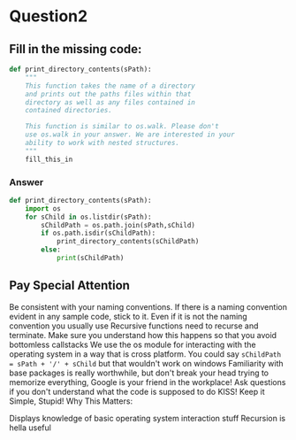 Question2
===

## Fill in the missing code:
```python
def print_directory_contents(sPath):
    """
    This function takes the name of a directory 
    and prints out the paths files within that 
    directory as well as any files contained in 
    contained directories. 

    This function is similar to os.walk. Please don't
    use os.walk in your answer. We are interested in your 
    ability to work with nested structures. 
    """
    fill_this_in
```
### Answer

```python
def print_directory_contents(sPath):
    import os                                       
    for sChild in os.listdir(sPath):                
        sChildPath = os.path.join(sPath,sChild)
        if os.path.isdir(sChildPath):
            print_directory_contents(sChildPath)
        else:
            print(sChildPath)
```
## Pay Special Attention

Be consistent with your naming conventions. If there is a naming convention evident in any sample code, stick to it. Even if it is not the naming convention you usually use
Recursive functions need to recurse and terminate. Make sure you understand how this happens so that you avoid bottomless callstacks
We use the os module for interacting with the operating system in a way that is cross platform. You could say `sChildPath = sPath + '/' + sChild` but that wouldn't work on windows
Familiarity with base packages is really worthwhile, but don't break your head trying to memorize everything, Google is your friend in the workplace!
Ask questions if you don't understand what the code is supposed to do
KISS! Keep it Simple, Stupid!
Why This Matters:

Displays knowledge of basic operating system interaction stuff
Recursion is hella useful